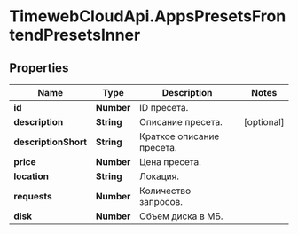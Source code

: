 # TimewebCloudApi.AppsPresetsFrontendPresetsInner

## Properties

Name | Type | Description | Notes
------------ | ------------- | ------------- | -------------
**id** | **Number** | ID пресета. | 
**description** | **String** | Описание пресета. | [optional] 
**descriptionShort** | **String** | Краткое описание пресета. | 
**price** | **Number** | Цена пресета. | 
**location** | **String** | Локация. | 
**requests** | **Number** | Количество запросов. | 
**disk** | **Number** | Объем диска в МБ. | 


